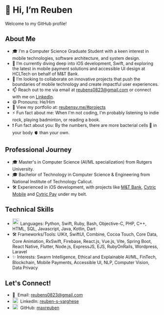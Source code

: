 # 👋 Hi, I’m Reuben

Welcome to my GitHub profile!

## About Me
- 🎓 I’m a Computer Science Graduate Student with a keen interest in mobile technologies, software architecture, and system design.
- 📲 I’m currently diving deep into iOS development, Swift, and exploring the latest in mobile payment solutions and accessible UI design at HCLTech on behalf of M&T Bank.
- 🤝 I’m looking to collaborate on innovative projects that push the boundaries of mobile technology and create impactful user experiences.
- 📫 Reach out to me via email at [reubens0823@gmail.com](mailto:reubens0823@gmail.com) or connect with me on [LinkedIn](https://www.linkedin.com/in/reuben-s-varghese).
- 😄 Pronouns: He/Him
- 📔 View my portfolio at: [reubensv.me/#projects](https://reubensv.me/#projects)
- ⚡ Fun fact about me: When I'm not coding, I'm probably listening to indie rock, playing badminton, or reading a book.
- ❗ Fun fact about you: By the numbers, there are more bacterial cells 🦠 in your body 🫀 than your own.

## Professional Journey
- 🎓 Master's in Computer Science (AI/ML specialization) from Rutgers University.
- 🎓 Bachelor of Technology in Computer Science & Engineering from National Institute of Technology Calicut.
- 🛠️ Experienced in iOS development, with projects like [M&T Bank](https://apps.apple.com/us/app/m-t-mobile-banking/id397761931), [Cytric Mobile](https://apps.apple.com/us/app/cytric-mobile/id1325503848) and [Cytric Pay](https://cytric.amadeus.com/en/product/business-travel-payments) under my belt.

## Technical Skills
- <img width="22" height="22" alt="programming-icon" src="https://github.com/user-attachments/assets/24cc1f40-6540-4032-b8b4-b651279426fc" /> Languages: Python, Swift, Ruby, Bash, Objective-C, PHP, C++, HTML, SQL, Javascript, Java, Kotlin, Dart
- 🛠️ Frameworks/Tools: UIKit, SwiftUI, Combine, Cocoa Touch, Core Data, Core Animation, RxSwift, Firebase, React.js, Vue.js, Vite, Spring Boot, React Native, Flutter, Node.js, ExpressJS, EJS, RubyOnRails, Wordpress, Laravel
- ✨ Interests: Swarm Intelligence, Ethical and Explainable AI/ML, FinTech, Blockchain, Mobile Payments, Accessible UI, NLP, Computer Vision, Data Privacy

## Let's Connect!
- 📧&nbsp; Email: [reubens0823@gmail.com](mailto:reubens0823@gmail.com)
- <img width="18" height="18" alt="linkedin-icon" src="https://github.com/user-attachments/assets/92e6415d-2795-40b8-af42-a5417c6c744a"/>&nbsp; LinkedIn: [reuben-s-varghese](https://www.linkedin.com/in/reuben-s-varghese)
- <picture><source media="(prefers-color-scheme: light)" width="18" height="18" alt="github-mark" srcset="https://github.com/user-attachments/assets/017688d7-c867-4807-a3da-be9053455753" ><source media="(prefers-color-scheme: dark)" width="18" height="18" alt="github-mark-white" srcset="https://github.com/user-attachments/assets/f4120a2c-291d-44f6-bd64-0d90be32a26e"><img width="18" height="18" alt="github-mark" src="https://github.com/user-attachments/assets/017688d7-c867-4807-a3da-be9053455753"></picture>&nbsp; GitHub: [maxreuben](https://github.com/maxreuben)

